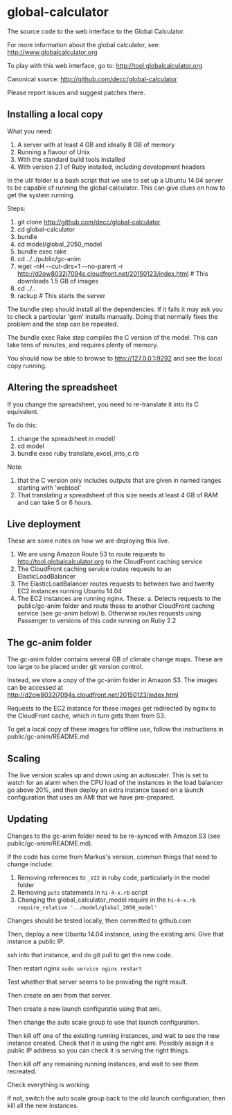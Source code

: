 global-calculator
=================

The source code to the web interface to the Global Calculator.

For more information about the global calculator, see: http://www.globalcalculator.org

To play with this web interface, go to: http://tool.globalcalculator.org

Canonical source: http://github.com/decc/global-calculator

Please report issues and suggest patches there.

Installing a local copy
-----------------------

What you need:

1. A server with at least 4 GB and ideally 8 GB of memory
2. Running a flavour of Unix
3. With the standard build tools installed
3. With version 2.1 of Ruby installed, including development headers

In the util folder is a bash script that we use to set up a Ubuntu 14.04 server to be capable of running the global calculator.
This can give clues on how to get the system running. 

Steps:

1. git clone http://github.com/decc/global-calculator
2. cd global-calculator
3. bundle  
4. cd model/global_2050_model
5. bundle exec rake 
6. cd ../../public/gc-anim
7. wget -nH --cut-dirs=1 --no-parent -r http://d2ow8032j7094s.cloudfront.net/20150123/index.html # This downloads 1.5 GB of images 
8. cd ../..
7. rackup # This starts the server

The bundle step should install all the dependencies. If it fails it may ask you to check a particular 'gem' installs manually. Doing that normally fixes the problem and the step can be repeated.

The bundle exec Rake step compiles the C version of the model. This can take tens of minutes, and requires plenty of memory.

You should now be able to browse to http://127.0.0.1:9292 and see the local copy running.

Altering the spreadsheet
------------------------

If you change the spreadsheet, you need to re-translate it into its C equivalent. 

To do this:

1. change the spreadsheet in model/ 
2. cd model
3. bundle exec ruby translate_excel_into_c.rb

Note:

1. that the C version only includes outputs that are given in named ranges starting with 'webtool'
2. That translating a spreadsheet of this size needs at least 4 GB of RAM and can take 5 or 6 hours.

Live deployment
---------------

These are some notes on how we are deploying this live.

1. We are using Amazon Route 53 to route requests to http://tool.globalcalculator.org to the CloudFront caching service
2. The CloudFront caching service routes requests to an ElasticLoadBalancer
3. The ElasticLoadBalancer routes requests to between two and twenty EC2 instances running Ubuntu 14.04
4. The EC2 instances are running nginx. These:
  a. Detects requests to the public/gc-anim folder and route these to another CloudFront caching service (see gc-anim below)
  b. Otherwise routes requests using Passenger to versions of this code running on Ruby 2.2

The gc-anim folder
------------------

The gc-anim folder contains several GB of climate change maps. These are too large to be placed under git version control.

Instead, we store a copy of the gc-anim folder in Amazon S3. The images can be accessed at http://d2ow8032j7094s.cloudfront.net/20150123/index.html

Requests to the EC2 instance for these images get redirected by nginx to the CloudFront cache, which in turn gets them from S3.

To get a local copy of these images for offline use, follow the instructions in public/gc-anim/README.md

Scaling
-------

The live version scales up and down using an autoscaler. This is set to watch for an alarm when the CPU load of the instances in the load balancer go above 20%, and then deploy an extra instance based on a launch configuration that uses an AMI that we have pre-prepared.

Updating
--------

Changes to the gc-anim folder need to be re-synced with Amazon S3 (see public/gc-anim/README.md).

If the code has come from Markus's version, common things that need to change include:

1. Removing references to ``_V22`` in ruby code, particularly in the model folder
2. Removing ``puts`` statements in ``hi-4-x.rb`` script
2. Changing the global_calculator_model require in the ``hi-4-x.rb`` ``require_relative '../model/global_2050_model'`` 

Changes should be tested locally, then committed to github.com

Then, deploy a new Ubuntu 14.04 instance, using the existing ami. Give that instance a public IP.

ssh into that instance, and do git pull to get the new code. 

Then restart nginx ``sudo service nginx restart``

Test whether that server seems to be providing the right result.

Then create an ami from that server.

Then create a new launch configuratio using that ami.

Then change the auto scale group to use that launch configuration.

Then kill off one of the existing running instances, and wait to see the new instance created. Check that it is using the right ami. Possibly assign it a public IP address so you can check it is serving the right things.

Then kill off any remaining running instances, and wait to see them recreated.

Check everything is working.

If not, switch the auto scale group back to the old launch configuration, then kill all the new instances.




